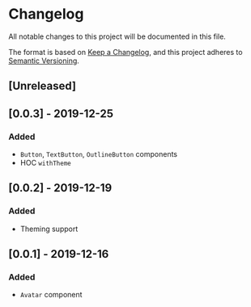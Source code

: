 # Changelog

All notable changes to this project will be documented in this file.

The format is based on [Keep a Changelog](https://keepachangelog.com/en/1.0.0/),
and this project adheres to [Semantic Versioning](https://semver.org/spec/v2.0.0.html).

## [Unreleased]

## [0.0.3] - 2019-12-25

### Added

- `Button`, `TextButton`, `OutlineButton` components
- HOC `withTheme`

## [0.0.2] - 2019-12-19

### Added

- Theming support

## [0.0.1] - 2019-12-16

### Added

- `Avatar` component
